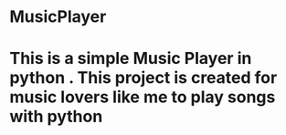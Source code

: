 # MusicPlayer
# This is a simple Music Player in python . This project is created for music lovers like me to play songs with python
